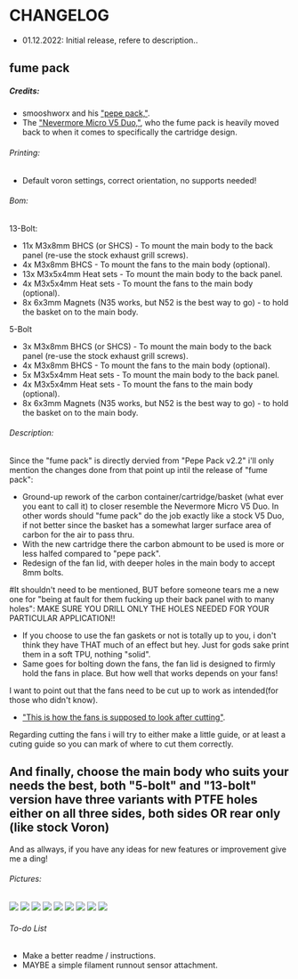 # CHANGELOG
- 01.12.2022: Initial release, refere to description..

## fume pack
##### Credits:
- smooshworx and his ["pepe pack,"](https://github.com/smooshworx/pepe-pack). 
- The ["Nevermore Micro V5 Duo,"](https://github.com/nevermore3d/Nevermore_Micro), who the fume pack is heavily moved back to when it comes to specifically the cartridge design. 

###### Printing:
- Default voron settings, correct orientation, no supports needed!

###### Bom:
13-Bolt:
- 11x M3x8mm BHCS (or SHCS)  - To mount the main body to the back panel (re-use the stock exhaust grill screws).
- 4x M3x8mm BHCS  - To mount the fans to the main body (optional).
- 13x M3x5x4mm Heat sets - To mount the main body to the back panel.
- 4x M3x5x4mm Heat sets - To mount the fans to the main body (optional).
- 8x 6x3mm Magnets (N35 works, but N52 is the best way to go) - to hold the basket on to the main body.

5-Bolt
- 3x M3x8mm BHCS (or SHCS)  - To mount the main body to the back panel (re-use the stock exhaust grill screws).
- 4x M3x8mm BHCS  - To mount the fans to the main body (optional).
- 5x M3x5x4mm Heat sets - To mount the main body to the back panel.
- 4x M3x5x4mm Heat sets - To mount the fans to the main body (optional).
- 8x 6x3mm Magnets (N35 works, but N52 is the best way to go) - to hold the basket on to the main body.

###### Description:
Since the "fume pack" is directly dervied from "Pepe Pack v2.2" i'll only mention the changes done from that point up intil the release of "fume pack":
- Ground-up rework of the carbon container/cartridge/basket (what ever you eant to call it) to closer resemble the Nevermore Micro V5 Duo.  In other words should "fume pack" do the job exactly like a stock V5 Duo, if not better since the basket has a somewhat larger surface area of carbon for the air to pass thru.
- With the new cartridge there the carbon abmount to be used is more or less halfed compared to "pepe pack".
- Redesign of the fan lid, with deeper holes in the main body to accept 8mm bolts.

#It shouldn't need to be mentioned, BUT before someone tears me a new one for "being at fault for them fucking up their back panel with to many holes": MAKE SURE YOU DRILL ONLY THE HOLES NEEDED FOR YOUR PARTICULAR APPLICATION!!

- If you choose to use the fan gaskets or not is totally up to you, i don't think they have THAT much of an effect but hey. Just for gods sake print them in a soft TPU, nothing "solid".
- Same goes for bolting down the fans, the fan lid is designed to firmly hold the fans in place. But how well that works depends on your fans!

I want to point out that the fans need to be cut up to work as intended(for those who didn't know). 
- ["This is how the fans is supposed to look after cutting"](https://raw.githubusercontent.com/Exerqtor/Voron/main/Mods/fume_pack/pics/fancut1.png). 

Regarding cutting the fans i will try to either make a little guide, or at least a cuting guide so you can mark of where to cut them correctly.

## And finally, choose the main body who suits your needs the best, both "5-bolt" and "13-bolt" version have three variants with PTFE holes either on all three sides, both sides OR rear only (like stock Voron) 

And as allways, if you have any ideas for new features or improvement give me a ding!

###### Pictures:
![](./pics/1.png)
![](./pics/2.png)
![](./pics/3.png)
![](./pics/4.png)
![](./pics/5.png)
![](./pics/6.png)
![](./pics/7.png)
![](./pics/8.png)
![](./pics/9.png)

###### To-do List
- Make a better readme / instructions.
- MAYBE a simple filament runnout sensor attachment.